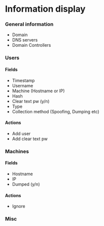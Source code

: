 Information display
===

### General information

* Domain
* DNS servers
* Domain Controllers

### Users

#### Fields
* Timestamp
* Username
* Machine (Hostname or IP)
* Hash
* Clear text pw (y/n)
* Type
* Collection method (Spoofing, Dumping etc)

#### Actions
* Add user
* Add clear text pw

### Machines
#### Fields
* Hostname
* IP
* Dumped (y/n)

#### Actions
* Ignore

### Misc
